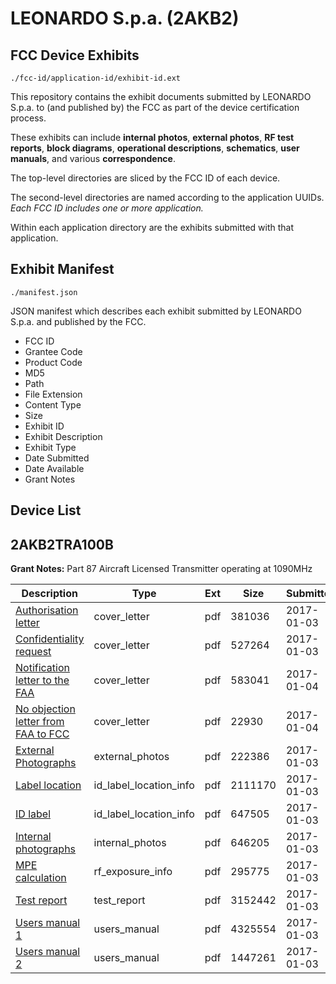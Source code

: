 # LEONARDO S.p.a. (2AKB2)
## FCC Device Exhibits

```
./fcc-id/application-id/exhibit-id.ext
```

This repository contains the exhibit documents submitted by LEONARDO S.p.a. to (and published by) the FCC as part of the device certification process.

These exhibits can include **internal photos**, **external photos**, **RF test reports**, **block diagrams**, **operational descriptions**, **schematics**, **user manuals**, and various **correspondence**.

The top-level directories are sliced by the FCC ID of each device.

The second-level directories are named according to the application UUIDs. *Each FCC ID includes one or more application.*

Within each application directory are the exhibits submitted with that application. 

## Exhibit Manifest

```
./manifest.json
```

JSON manifest which describes each exhibit submitted by LEONARDO S.p.a. and published by the FCC.

- FCC ID
- Grantee Code
- Product Code
- MD5
- Path
- File Extension
- Content Type
- Size
- Exhibit ID
- Exhibit Description
- Exhibit Type
- Date Submitted
- Date Available
- Grant Notes

## Device List
## 2AKB2TRA100B
**Grant Notes:** Part 87 Aircraft Licensed Transmitter operating at 1090MHz

| Description | Type | Ext | Size | Submitted | Available |
| ----------- | ---- | --- | ---- | --------- | --------- |
| [Authorisation letter](2AKB2TRA100B/6d2dc8fb0750a180215c8dbf29ed281e/3245421.pdf) | cover_letter | pdf | 381036 | 2017-01-03 | 2017-01-04 |
| [Confidentiality request](2AKB2TRA100B/6d2dc8fb0750a180215c8dbf29ed281e/3245422.pdf) | cover_letter | pdf | 527264 | 2017-01-03 | 2017-01-04 |
| [Notification letter to the FAA](2AKB2TRA100B/6d2dc8fb0750a180215c8dbf29ed281e/3246642.pdf) | cover_letter | pdf | 583041 | 2017-01-04 | 2017-01-04 |
| [No objection letter from FAA to FCC](2AKB2TRA100B/6d2dc8fb0750a180215c8dbf29ed281e/3246643.pdf) | cover_letter | pdf | 22930 | 2017-01-04 | 2017-01-04 |
| [External Photographs](2AKB2TRA100B/6d2dc8fb0750a180215c8dbf29ed281e/3245423.pdf) | external_photos | pdf | 222386 | 2017-01-03 | 2017-01-04 |
| [Label location](2AKB2TRA100B/6d2dc8fb0750a180215c8dbf29ed281e/3245425.pdf) | id_label_location_info | pdf | 2111170 | 2017-01-03 | 2017-01-04 |
| [ID label](2AKB2TRA100B/6d2dc8fb0750a180215c8dbf29ed281e/3245426.pdf) | id_label_location_info | pdf | 647505 | 2017-01-03 | 2017-01-04 |
| [Internal photographs](2AKB2TRA100B/6d2dc8fb0750a180215c8dbf29ed281e/3245427.pdf) | internal_photos | pdf | 646205 | 2017-01-03 | 2017-01-04 |
| [MPE calculation](2AKB2TRA100B/6d2dc8fb0750a180215c8dbf29ed281e/3245447.pdf) | rf_exposure_info | pdf | 295775 | 2017-01-03 | 2017-01-04 |
| [Test report](2AKB2TRA100B/6d2dc8fb0750a180215c8dbf29ed281e/3245433.pdf) | test_report | pdf | 3152442 | 2017-01-03 | 2017-01-04 |
| [Users manual 1](2AKB2TRA100B/6d2dc8fb0750a180215c8dbf29ed281e/3245448.pdf) | users_manual | pdf | 4325554 | 2017-01-03 | 2017-01-04 |
| [Users manual 2](2AKB2TRA100B/6d2dc8fb0750a180215c8dbf29ed281e/3245449.pdf) | users_manual | pdf | 1447261 | 2017-01-03 | 2017-01-04 |
